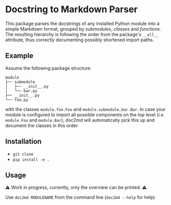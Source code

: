 # Docstring to Markdown Parser

This package parses the docstrings of any installed Python module
into a simple Markdown format, grouped by
_submodules_, _classes_ and _functions_.
The resulting hierarchy is following the order from the
package's `__all__` attribute, thus correctly documenting possibly shortened
import paths.

## Example
Assume the following package structure:
```
module
├── submodule
│   ├── __init__.py
│   └── bar.py
├── __init__.py
└── foo.py
```
with the classes `module.foo.Foo` and `module.submodule.bar.Bar`.
In case your module is configured to import all possible components on the top level
(_i.e._ `module.Foo` and `module.Bar`),
doc2md will automatically pick this up and document the classes in this order.


## Installation
* `git clone`
* `pip install -e .`

## Usage
:warning: Work in progress, currently, only the overview can be printed. :warning:

Use `doc2md MODULENAME` from the command line (`doc2md --help` for help).
